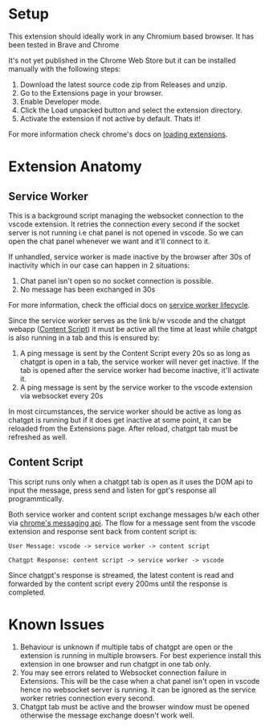 # Setup

This extension should ideally work in any Chromium based browser. It has been tested in Brave and Chrome

It's not yet published in the Chrome Web Store but it can be installed manually with the following steps:

1. Download the latest source code zip from Releases and unzip.
2. Go to the Extensions page in your browser.
3. Enable Developer mode.
4. Click the Load unpacked button and select the extension directory.
5. Activate the extension if not active by default. Thats it!

For more information check chrome's docs on [loading extensions](https://developer.chrome.com/docs/extensions/get-started/tutorial/hello-world#load-unpacked).

# Extension Anatomy

## Service Worker

This is a background script managing the websocket connection to the vscode extension. It retries the connection every second if the socket server is not running i.e chat panel is not opened in vscode. So we can open the chat panel whenever we want and it'll connect to it.

If unhandled, service worker is made inactive by the browser after 30s of inactivity which in our case can happen in 2 situations:

1. Chat panel isn't open so no socket connection is possible.
2. No message has been exchanged in 30s

For more information, check the official docs on [service worker lifecycle](https://developer.chrome.com/docs/extensions/develop/concepts/service-workers/lifecycle).

Since the service worker serves as the link b/w vscode and the chatgpt webapp ([Content Script](#content-script)) it must be active all the time at least while chatgpt is also running in a tab and this is ensured by:

1. A ping message is sent by the Content Script every 20s so as long as chatgpt is open in a tab, the service worker will never get inactive. If the tab is opened after the service worker had become inactive, it'll activate it.
2. A ping message is sent by the service worker to the vscode extension via websocket every 20s

In most circumstances, the service worker should be active as long as chatgpt is running but if it does get inactive at some point, it can be reloaded from the Extensions page. After reload, chatgpt tab must be refreshed as well.

## Content Script

This script runs only when a chatgpt tab is open as it uses the DOM api to input the message, press send and listen for gpt's response all programmtically.

Both service worker and content script exchange messages b/w each other via [chrome's messaging api](https://developer.chrome.com/docs/extensions/develop/concepts/messaging). The flow for a message sent from the vscode extension and response sent back from content script is:

```
User Message: vscode -> service worker -> content script
```

```
Chatgpt Response: content script -> service worker -> vscode
```

Since chatgpt's response is streamed, the latest content is read and forwarded by the content script every 200ms until the response is completed.

# Known Issues

1. Behaviour is unknown if multiple tabs of chatgpt are open or the extension is running in multiple browsers. For best experience install this extension in one browser and run chatgpt in one tab only.
2. You may see errors related to Websocket connection failure in Extensions. This will be the case when a chat panel isn't open in vscode hence no websocket server is running. It can be ignored as the service worker retries connection every second.
3. Chatgpt tab must be active and the browser window must be opened otherwise the message exchange doesn't work well.
